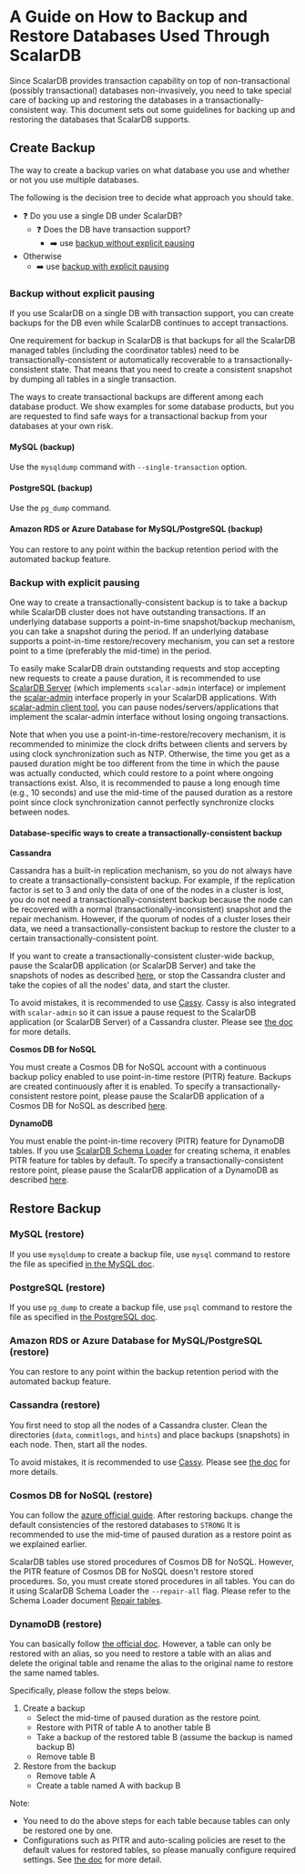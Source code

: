 # A Guide on How to Backup and Restore Databases Used Through ScalarDB

Since ScalarDB provides transaction capability on top of non-transactional (possibly transactional) databases non-invasively, you need to take special care of backing up and restoring the databases in a transactionally-consistent way.
This document sets out some guidelines for backing up and restoring the databases that ScalarDB supports.

## Create Backup

The way to create a backup varies on what database you use and whether or not you use multiple databases.


The following is the decision tree to decide what approach you should take.

- :question: Do you use a single DB under ScalarDB?
  - :question: Does the DB have transaction support?
    - :arrow_right: use [backup without explicit pausing](#backup-without-explicit-pausing)
- Otherwise
  - :arrow_right: use [backup with explicit pausing](#backup-with-explicit-pausing)

### Backup without explicit pausing

If you use ScalarDB on a single DB with transaction support, you can create backups for the DB even while ScalarDB continues to accept transactions.

One requirement for backup in ScalarDB is that backups for all the ScalarDB managed tables (including the coordinator tables) need to be transactionally-consistent or automatically recoverable to a transactionally-consistent state.
That means that you need to create a consistent snapshot by dumping all tables in a single transaction.

The ways to create transactional backups are different among each database product.
We show examples for some database products, but you are requested to find safe ways for a transactional backup from your databases at your own risk.

#### MySQL (backup)

Use the `mysqldump` command with `--single-transaction` option.

#### PostgreSQL (backup)

Use the `pg_dump` command.

#### Amazon RDS or Azure Database for MySQL/PostgreSQL (backup)

You can restore to any point within the backup retention period with the automated backup feature.

### Backup with explicit pausing

One way to create a transactionally-consistent backup is to take a backup while ScalarDB cluster does not have outstanding transactions.
If an underlying database supports a point-in-time snapshot/backup mechanism, you can take a snapshot during the period.
If an underlying database supports a point-in-time restore/recovery mechanism, you can set a restore point to a time (preferably the mid-time) in the period.

To easily make ScalarDB drain outstanding requests and stop accepting new requests to create a pause duration, it is recommended to use [ScalarDB Server](scalardb-server.md) (which implements `scalar-admin` interface) or implement the [scalar-admin](https://github.com/scalar-labs/scalar-admin) interface properly in your ScalarDB applications.
With [scalar-admin client tool](https://github.com/scalar-labs/scalar-admin/tree/main/java#scalar-admin-client-tool), you can pause nodes/servers/applications that implement the scalar-admin interface without losing ongoing transactions.

Note that when you use a point-in-time-restore/recovery mechanism, it is recommended to minimize the clock drifts between clients and servers by using clock synchronization such as NTP.
Otherwise, the time you get as a paused duration might be too different from the time in which the pause was actually conducted, which could restore to a point where ongoing transactions exist.
Also, it is recommended to pause a long enough time (e.g., 10 seconds) and use the mid-time of the paused duration as a restore point since clock synchronization cannot perfectly synchronize clocks between nodes.

#### Database-specific ways to create a transactionally-consistent backup

**Cassandra**

Cassandra has a built-in replication mechanism, so you do not always have to create a transactionally-consistent backup.
For example, if the replication factor is set to 3 and only the data of one of the nodes in a cluster is lost, you do not need a transactionally-consistent backup because the node can be recovered with a normal (transactionally-inconsistent) snapshot and the repair mechanism.
However, if the quorum of nodes of a cluster loses their data, we need a transactionally-consistent backup to restore the cluster to a certain transactionally-consistent point.

If you want to create a transactionally-consistent cluster-wide backup, pause the ScalarDB application (or ScalarDB Server) and take the snapshots of nodes as described [here](#transactionally-consistent-backups-during-pause-duration), or stop the Cassandra cluster and take the copies of all the nodes' data, and start the cluster.

To avoid mistakes, it is recommended to use [Cassy](https://github.com/scalar-labs/cassy).
Cassy is also integrated with `scalar-admin` so it can issue a pause request to the ScalarDB application (or ScalarDB Server) of a Cassandra cluster.
Please see [the doc](https://github.com/scalar-labs/cassy/blob/master/docs/getting-started.md#take-cluster-wide-consistent-backups) for more details.

**Cosmos DB for NoSQL**

You must create a Cosmos DB for NoSQL account with a continuous backup policy enabled to use point-in-time restore (PITR) feature. Backups are created continuously after it is enabled.
To specify a transactionally-consistent restore point, please pause the ScalarDB application of a Cosmos DB for NoSQL as described [here](#transactionally-consistent-backups-during-pause-duration).

**DynamoDB**

You must enable the point-in-time recovery (PITR) feature for DynamoDB tables. If you use [ScalarDB Schema Loader](schema-loader.md) for creating schema, it enables PITR feature for tables by default.
To specify a transactionally-consistent restore point, please pause the ScalarDB application of a DynamoDB as described [here](#transactionally-consistent-backups-during-pause-duration).

## Restore Backup

### MySQL (restore)

If you use `mysqldump` to create a backup file, use `mysql` command to restore the file as specified [in the MySQL doc](https://dev.mysql.com/doc/mysql-backup-excerpt/8.0/en/reloading-sql-format-dumps.html).

### PostgreSQL (restore)

If you use `pg_dump` to create a backup file, use `psql` command to restore the file as specified in [the PostgreSQL doc](https://www.postgresql.org/docs/current/backup-dump.html#BACKUP-DUMP-RESTORE).

### Amazon RDS or Azure Database for MySQL/PostgreSQL (restore)

You can restore to any point within the backup retention period with the automated backup feature.

### Cassandra (restore)

You first need to stop all the nodes of a Cassandra cluster. Clean the directories (`data`, `commitlogs`, and `hints`) and place backups (snapshots) in each node. Then, start all the nodes.

To avoid mistakes, it is recommended to use [Cassy](https://github.com/scalar-labs/cassy).
Please see [the doc](https://github.com/scalar-labs/cassy/blob/master/docs/getting-started.md#take-cluster-wide-consistent-backups) for more details.

### Cosmos DB for NoSQL (restore)

You can follow the [azure official guide](https://docs.microsoft.com/en-us/azure/cosmos-db/restore-account-continuous-backup#restore-account-portal). After restoring backups. change the default consistencies of the restored databases to `STRONG`
It is recommended to use the mid-time of paused duration as a restore point as we explained earlier.

ScalarDB tables use stored procedures of Cosmos DB for NoSQL. However, the PITR feature of Cosmos DB for NoSQL doesn't restore stored procedures. So, you must create stored procedures in all tables. You can do it using ScalarDB Schema Loader the `--repair-all` flag. Please refer to the Schema Loader document [Repair tables](https://github.com/scalar-labs/scalardb/blob/master/docs/schema-loader.md#repair-tables).

### DynamoDB (restore)

You can basically follow [the official doc](https://docs.aws.amazon.com/amazondynamodb/latest/developerguide/PointInTimeRecovery.Tutorial.html). However, a table can only be restored with an alias, so you need to restore a table with an alias and delete the original table and rename the alias to the original name to restore the same named tables.

Specifically, please follow the steps below.

1. Create a backup
   * Select the mid-time of paused duration as the restore point.
   * Restore with PITR of table A to another table B
   * Take a backup of the restored table B (assume the backup is named backup B)
   * Remove table B 
2. Restore from the backup 
   * Remove table A
   * Create a table named A with backup B

Note:

* You need to do the above steps for each table because tables can only be restored one by one.
* Configurations such as PITR and auto-scaling policies are reset to the default values for restored tables, so please manually configure required settings. See [the doc](https://docs.aws.amazon.com/amazondynamodb/latest/developerguide/CreateBackup.html#CreateBackup_HowItWorks-restore) for more detail.
